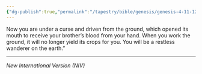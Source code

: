 ```yaml
---
{"dg-publish":true,"permalink":"/tapestry/bible/genesis/genesis-4-11-12/","title":"Genesis 4:11–12","hide":true,"tags":["bible-verse","bible-verse"],"dgHomeLink":true,"dgShowLocalGraph":true,"dgEnableSearch":true}
---
```


Now you are under a curse and driven from the ground, which opened its mouth to receive your brother’s blood from your hand. When you work the ground, it will no longer yield its crops for you. You will be a restless wanderer on the earth.”

---
*New International Version (NIV)*